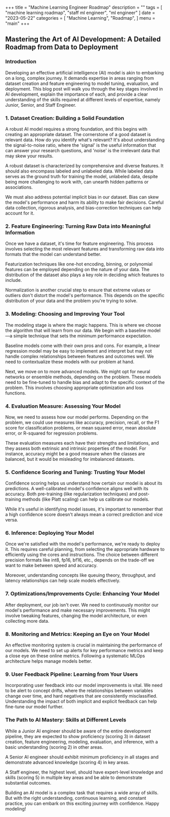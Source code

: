 +++
title = "Machine Learning Engineer Roadmap"
description = ""
tags = [
    "machine learning roadmap",
    "staff ml engineer",
    "ml engineer"
]
date = "2023-05-22"
categories = [
    "Machine Learning",
    "Roadmap",
]
menu = "main"
+++

## **Mastering the Art of AI Development: A Detailed Roadmap from Data to Deployment**

### **Introduction**
Developing an effective artificial intelligence (AI) model is akin to embarking on a long, complex journey. It demands expertise in areas ranging from dataset creation and feature engineering to model tuning, evaluation, and deployment. This blog post will walk you through the key stages involved in AI development, explain the importance of each, and provide a clear understanding of the skills required at different levels of expertise, namely Junior, Senior, and Staff Engineer.

### **1. Dataset Creation: Building a Solid Foundation**
A robust AI model requires a strong foundation, and this begins with creating an appropriate dataset. The cornerstone of a good dataset is relevant data. How do you identify what's relevant? It's about understanding the signal-to-noise ratio, where the 'signal' is the useful information that can answer your research questions, and 'noise' is the irrelevant data that may skew your results.

A robust dataset is characterized by comprehensive and diverse features. It should also encompass labeled and unlabeled data. While labeled data serves as the ground truth for training the model, unlabeled data, despite being more challenging to work with, can unearth hidden patterns or associations.

We must also address potential implicit bias in our dataset. Bias can skew the model's performance and harm its ability to make fair decisions. Careful data collection, rigorous analysis, and bias-correction techniques can help account for it.

### **2. Feature Engineering: Turning Raw Data into Meaningful Information**

Once we have a dataset, it's time for feature engineering. This process involves selecting the most relevant features and transforming raw data into formats that the model can understand better.

Featurization techniques like one-hot encoding, binning, or polynomial features can be employed depending on the nature of your data. The distribution of the dataset also plays a key role in deciding which features to include.

Normalization is another crucial step to ensure that extreme values or outliers don't distort the model's performance. This depends on the specific distribution of your data and the problem you're trying to solve.

### **3. Modeling: Choosing and Improving Your Tool**

The modeling stage is where the magic happens. This is where we choose the algorithm that will learn from our data. We begin with a baseline model—a simple technique that sets the minimum performance expectation.

Baseline models come with their own pros and cons. For example, a linear regression model may be easy to implement and interpret but may not handle complex relationships between features and outcomes well. We need to contextualize these models with our problem at hand.

Next, we move on to more advanced models. We might opt for neural networks or ensemble methods, depending on the problem. These models need to be fine-tuned to handle bias and adapt to the specific context of the problem. This involves choosing appropriate optimization and loss functions.

### **4. Evaluation Measure: Assessing Your Model**

Now, we need to assess how our model performs. Depending on the problem, we could use measures like accuracy, precision, recall, or the F1 score for classification problems, or mean squared error, mean absolute error, or R-squared for regression problems.

These evaluation measures each have their strengths and limitations, and they assess both extrinsic and intrinsic properties of the model. For instance, accuracy might be a good measure when the classes are balanced, but it would be misleading for imbalanced datasets.

### **5. Confidence Scoring and Tuning: Trusting Your Model**

Confidence scoring helps us understand how certain our model is about its predictions. A well-calibrated model's confidence aligns well with its accuracy. Both pre-training (like regularization techniques) and post-training methods (like Platt scaling) can help us calibrate our models.

While it's useful in identifying model issues, it's important to remember that a high confidence score doesn't always mean a correct prediction and vice versa.

### **6. Inference: Deploying Your Model**

Once we're satisfied with the model's performance, we're ready to deploy it. This requires careful planning, from selecting the appropriate hardware to efficiently using the cores and instructions. The choice between different precision formats like int8, fp16, bf16, etc., depends on the trade-off we want to make between speed and accuracy.

Moreover, understanding concepts like queuing theory, throughput, and latency relationships can help scale models effectively.

### **7. Optimizations/Improvements Cycle: Enhancing Your Model**

After deployment, our job isn't over. We need to continuously monitor our model's performance and make necessary improvements. This might involve tweaking features, changing the model architecture, or even collecting more data.

### **8. Monitoring and Metrics: Keeping an Eye on Your Model**

An effective monitoring system is crucial in maintaining the performance of our models. We need to set up alerts for key performance metrics and keep a close eye on these online metrics. Following a systematic MLOps architecture helps manage models better.

### **9. User Feedback Pipeline: Learning from Your Users**

Incorporating user feedback into our model improvements is vital. We need to be alert to concept drifts, where the relationships between variables change over time, and hard negatives that are consistently misclassified. Understanding the impact of both implicit and explicit feedback can help fine-tune our model further.

### **The Path to AI Mastery: Skills at Different Levels**

While a Junior AI engineer should be aware of the entire development pipeline, they are expected to show proficiency (scoring 3) in dataset creation, feature engineering, modeling, evaluation, and inference, with a basic understanding (scoring 2) in other areas.

A Senior AI engineer should exhibit minimum proficiency in all stages and demonstrate advanced knowledge (scoring 4) in key areas.

A Staff engineer, the highest level, should have expert-level knowledge and skills (scoring 5) in multiple key areas and be able to demonstrate substantial outcomes.

Building an AI model is a complex task that requires a wide array of skills. But with the right understanding, continuous learning, and constant practice, you can embark on this exciting journey with confidence. Happy modeling!